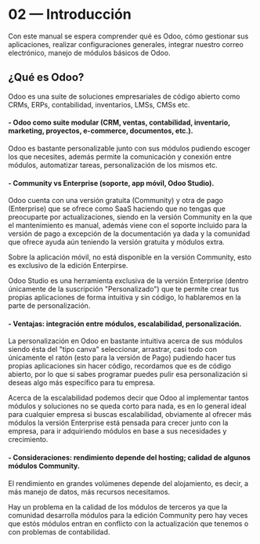 # 02 — Introducción

Con este manual se espera comprender qué es Odoo, cómo gestionar sus aplicaciones, realizar configuraciones generales, integrar nuestro correo electrónico, manejo de módulos básicos de Odoo.

## **¿Qué es Odoo?**

Odoo es una suite de soluciones empresariales de código abierto como CRMs, ERPs, contabilidad, inventarios, LMSs, CMSs etc.

#### **- Odoo como suite modular (CRM, ventas, contabilidad, inventario, marketing, proyectos, e-commerce, documentos, etc.).**

Odoo es bastante personalizable junto con sus módulos pudiendo escoger los que necesites, además permite la comunicación y conexión entre módulos, automatizar tareas, personalización de los mismos etc.

#### **- Community vs Enterprise (soporte, app móvil, Odoo Studio).**

Odoo cuenta con una versión gratuita (Community) y otra de pago (Enterprise) que se ofrece como SaaS haciendo que no tengas que preocuparte por actualizaciones, siendo en la versión Community en la que el mantenimiento es manual, además viene con el soporte incluido para la versión de pago a excepción de la documentación ya dada y la comunidad que ofrece ayuda aún teniendo la versión gratuita y módulos extra.

Sobre la aplicación móvil, no está disponible en la versión Community, esto es exclusivo de la edición Enterpirse.

Odoo Studio es una herramienta exclusiva de la versión Enterprise (dentro únicamente de la suscripción "Personalizado") que te permite crear tus propias aplicaciones de forma intuitiva y sin código, lo hablaremos en la parte de personalización.

#### **- Ventajas: integración entre módulos, escalabilidad, personalización.**

La personalización en Odoo en bastante intuitiva acerca de sus módulos siendo ésta del "tipo canva" seleccionar, arrastrar, casi todo con únicamente el ratón (esto para la versión de Pago) pudiendo hacer tus propias aplicaciones sin hacer código, recordamos que es de código abierto, por lo que si sabes programar puedes pulir esa personalización si deseas algo más específico para tu empresa.

Acerca de la escalabilidad podemos decir que Odoo al implementar tantos módulos y soluciones no se queda corto para nada, es en lo general ideal para cualquier empresa si buscas escalabilidad, obviamente al ofrecer más módulos la versión Enterprise está pensada para crecer junto con la empresa, para ir adquiriendo módulos en base a sus necesidades y crecimiento.

#### **- Consideraciones: rendimiento depende del hosting; calidad de algunos módulos Community.**

El rendimiento en grandes volúmenes depende del alojamiento, es decir, a más manejo de datos, más recursos necesitamos.

Hay un problema en la calidad de los módulos de terceros ya que la comunidad desarrolla módulos para la edición Community pero hay veces que estós módulos entran en conflicto con la actualización que tenemos o con problemas de contabilidad.
